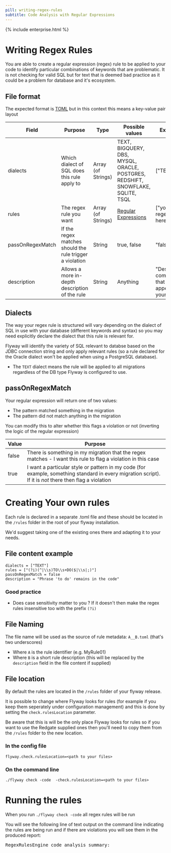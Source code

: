```yaml
---
pill: writing-regex-rules
subtitle: Code Analysis with Regular Expressions
---
```

{% include enterprise.html %}

# Writing Regex Rules
You are able to create a regular expression (regex) rule to be applied to your code to identify particular combinations of keywords that are problematic. It is not checking for valid SQL but for text that is deemed bad practice as it could be a problem for database and it's ecosystem. 
## File format
The expected format is [TOML](https://toml.io/en/) but in this context this means a key-value pair layout

| Field            | Purpose  | Type | Possible values | Example 
|---               | ---      | ---  | ---             | ---
| dialects         | Which dialect of SQL does this rule apply to | Array (of Strings) | TEXT, BIGQUERY, DBS, <BR>MYSQL, ORACLE, POSTGRES,<BR>REDSHIFT, SNOWFLAKE,<BR>SQLITE, TSQL | ["TEXT"]
| rules            | The regex rule you want | Array (of Strings)| [Regular Expressions](https://www.regular-expressions.info/) | ["your regex here"]
| passOnRegexMatch | If the regex matches should the rule trigger a violation  | String |  true, false | "false"
| description      | Allows a more in-depth description of the rule | String | Anything | "Descriptive comment that will appear in your report" 

## Dialects
The way your regex rule is structured will vary depending on the dialect of SQL in use with your database (different keywords and syntax) so you may need explicitly declare the dialect that this rule is relevant for.

Flyway will identify the variety of SQL relevant to databse based on the JDBC connection string and only apply relevant rules (so a rule declared for the Oracle dialect won't be applied when using a PostgreSQL database).

* The `TEXT` dialect means the rule will be applied to all migrations regardless of the DB type Flyway is configured to use.

## passOnRegexMatch
Your regular expression will return one of two values:
* The pattern matched something in the migration
* The pattern did not match anything in the migration

You can modify this to alter whether this flags a violation or not (inverting the logic of the regular expression)

| Value | Purpose 
|--- | ---
| false | There is something in my migration that the regex matches - I want this rule to flag a violation in this case
| true  | I want a particular style or pattern in my code (for example, something standard in every migration script). If it is *not* there then flag a violation

# Creating Your own rules
Each rule is declared in a separate .toml file and these should be located in the `/rules` folder in the root of your flyway installation.

We'd suggest taking one of the existing ones there and adapting it to your needs.
## File content example
```
dialects = ["TEXT"]
rules = ["(?i)(^|\\s)TO\\s+DO($|\\s|;)"]
passOnRegexMatch = false
description = "Phrase 'to do' remains in the code"
```
### Good practice
* Does case sensitivity matter to you ? If it doesn't then make the regex rules insensitive too with the prefix `(?i)`

## File Naming
The file name will be used as the source of rule metadata:
`A__B.toml` (that's two underscores)
* Where `A` is the rule identifier (e.g. MyRule01)
* Where `B` is a short rule description (this will be replaced by the `description` field in the file content if supplied) 

## File location
By default the rules are located in the `/rules` folder of your flyway release.

It is possible to change where Flyway looks for rules (for example if you keep them seperately under configuration management) and this is done by setting the `check.rulesLocation` parameter. 

Be aware that this is will be the only place Flyway looks for rules so if you want to use the Redgate supplied ones then you'll need to copy them from the `/rules` folder to the new location.
### In the config file
`flyway.check.rulesLocation=<path to your files>`
### On the command line
`./flyway check -code  -check.rulesLocation=<path to your files>`

# Running the rules
When you run `./flyway check -code` all regex rules will be run

You will see the following line of text output on the command line indicating the rules are being run and if there are violations you will see them in the produced report:

<pre>RegexRulesEngine code analysis summary:</pre>
